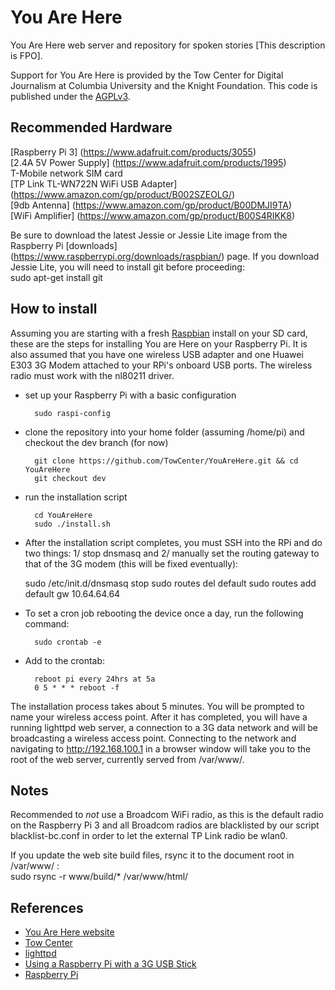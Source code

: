 You Are Here
============

You Are Here web server and repository for spoken stories [This description is FPO].

Support for You Are Here is provided by the Tow Center for Digital Journalism at Columbia University and the Knight Foundation. This code is published under the [AGPLv3](http://www.gnu.org/licenses/agpl-3.0.html).

Recommended Hardware
--------------------
[Raspberry Pi 3] (https://www.adafruit.com/products/3055)  
[2.4A 5V Power Supply] (https://www.adafruit.com/products/1995)  
T-Mobile network SIM card  
[TP Link TL-WN722N WiFi USB Adapter] (https://www.amazon.com/gp/product/B002SZEOLG/)  
[9db Antenna] (https://www.amazon.com/gp/product/B00DMJI9TA)  
[WiFi Amplifier] (https://www.amazon.com/gp/product/B00S4RIKK8)  

Be sure to download the latest Jessie or Jessie Lite image from the Raspberry Pi [downloads] (https://www.raspberrypi.org/downloads/raspbian/) page. If you download Jessie Lite, you will need to install git before proceeding:  
	sudo apt-get install git  

How to install  
--------------
Assuming you are starting with a fresh [Raspbian](http://www.raspberrypi.org/downloads/) install on your SD card, these are the steps for installing You are Here on your Raspberry Pi. It is also assumed that you have one wireless USB adapter and one Huawei E303 3G Modem attached to your RPi's onboard USB ports. The wireless radio must work with the nl80211 driver.

* set up your Raspberry Pi with a basic configuration

        sudo raspi-config

* clone the repository into your home folder (assuming /home/pi) and checkout the dev branch (for now)

        git clone https://github.com/TowCenter/YouAreHere.git && cd YouAreHere
        git checkout dev

* run the installation script

        cd YouAreHere
        sudo ./install.sh

* After the installation script completes, you must SSH into the RPi and do two things: 1/ stop dnsmasq and 2/ manually set the routing gateway to that of the 3G modem (this will be fixed eventually):
	
	sudo /etc/init.d/dnsmasq stop
	sudo routes del default
	sudo routes add default gw 10.64.64.64

* To set a cron job rebooting the device once a day, run the following command:

        sudo crontab -e

* Add to the crontab:

        reboot pi every 24hrs at 5a  
        0 5 * * * reboot -f

The installation process takes about 5 minutes. You will be prompted to name your wireless access point. After it has completed, you will have a running lighttpd web server, a connection to a 3G data network and will be broadcasting a wireless access point. Connecting to the network and navigating to http://192.168.100.1 in a browser window will take you to the root of the web server, currently served from /var/www/.

Notes
-----
Recommended to *not* use a Broadcom WiFi radio, as this is the default radio on the Raspberry Pi 3 and all Broadcom radios are blacklisted by our script blacklist-bc.conf in order to let the external TP Link radio be wlan0.

If you update the web site build files, rsync it to the document root in /var/www/ :  
	sudo rsync -r www/build/* /var/www/html/
	

References
----------
* [You Are Here website](http://youarehere.network/)
* [Tow Center](http://towcenter.org/)
* [lighttpd](http://www.lighttpd.net/)
* [Using a Raspberry Pi with a 3G USB Stick](http://copyndone.com/2015/06/27/guide-how-to-use-raspberry-pi-with-3g-usb-stick/)
* [Raspberry Pi](http://www.raspberrypi.org/)
